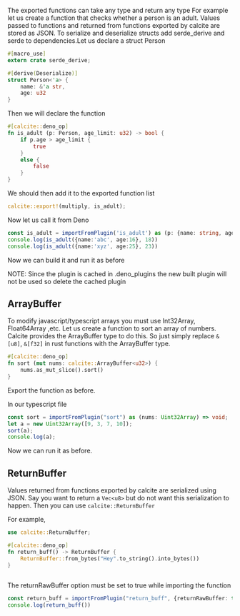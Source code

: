 The exported functions can take any type and return any type
For example let us create a function that checks whether a person is an adult. 
Values passed to functions and returned from functions exported by calcite are stored as JSON. To serialize and deserialize structs add serde_derive and serde to dependencies.Let us declare a struct Person
```rust
#[macro_use]
extern crate serde_derive;

#[derive(Deserialize)]
struct Person<'a> {
    name: &'a str,
    age: u32
}
```
Then we will declare the function
```rust
#[calcite::deno_op]
fn is_adult (p: Person, age_limit: u32) -> bool {
    if p.age > age_limit {
        true
    }
    else {
        false
    }
}
```
We should then add it to the exported function list
```rust
calcite::export!(multiply, is_adult);
```

Now let us call it from Deno
```ts
const is_adult = importFromPlugin('is_adult') as (p: {name: string, age: number}, age_limit: number) => boolean
console.log(is_adult({name:'abc', age:16}, 18))
console.log(is_adult({name:'xyz', age:25}, 23))
```

Now we can build it and run it as before

NOTE:
Since the plugin is cached in .deno_plugins the new built plugin will not be used so delete the cached plugin

## ArrayBuffer
To modify javascript/typescript arrays you must use Int32Array, Float64Array ,etc.
Let us create a function to sort an array of numbers.
Calcite provides the ArrayBuffer type to do this. So just simply replace `&[u8]`, `&[f32]` in rust functions with the ArrayBuffer type.
```rust
#[calcite::deno_op]
fn sort (mut nums: calcite::ArrayBuffer<u32>) {
    nums.as_mut_slice().sort()
}
```
Export the function as before.

In our typescript file
```ts
const sort = importFromPlugin("sort") as (nums: Uint32Array) => void;
let a = new Uint32Array([9, 3, 7, 10]);
sort(a);
console.log(a);
```

Now we can run it as before.

## ReturnBuffer
Values returned from functions exported by calcite are serialized using JSON. Say you want to return a `Vec<u8>` but do not want this serialization to happen. Then you can use `calcite::ReturnBuffer`

For example,

```rust
use calcite::ReturnBuffer;

#[calcite::deno_op]
fn return_buff() -> ReturnBuffer {
    ReturnBuffer::from_bytes("Hey".to_string().into_bytes())
}
 
```

The returnRawBuffer option must be set to true while importing the function
```ts
const return_buff = importFromPlugin("return_buff", {returnRawBuffer: true}) as () => Uint8Array
console.log(return_buff())
```
